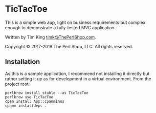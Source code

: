 # TicTacToe

This is a simple web app, light on business requirements but complex
enough to demonstrate a fully-tested MVC application.

Written by Tim King <timk@ThePerlShop.com>.

Copyright © 2017-2018 The Perl Shop, LLC. All rights reserved.


## Installation

As this is a sample application, I recommend not installing it directly
but rather setting it up as for development in a virtual environment.
From the project root:

    perlbrew install stable --as TicTacToe
    perlbrew use TicTacToe
    cpan install App::cpanminus
    cpanm installdeps .

